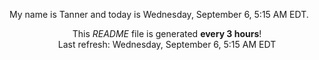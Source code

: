 My name is Tanner and today is Wednesday, September 6, 5:15 AM EDT.

<p align="center">This <i>README</i> file is generated <b>every 3 hours</b>!</br>Last refresh: Wednesday, September 6, 5:15 AM EDT<br /></p>
